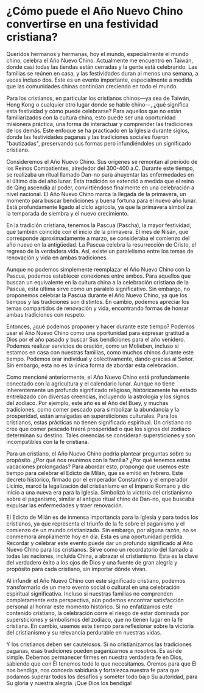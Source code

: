 # ¿Cómo puede el Año Nuevo Chino convertirse en una festividad cristiana?  

Queridos hermanos y hermanas, hoy el mundo, especialmente el mundo chino, celebra el Año Nuevo Chino. Actualmente me encuentro en Taiwán, donde casi todas las tiendas están cerradas y la gente está celebrando. Las familias se reúnen en casa, y las festividades duran al menos una semana, a veces incluso dos. Este es un evento importante, especialmente a medida que las comunidades chinas continúan creciendo en todo el mundo.  

Para los cristianos, en particular los cristianos chinos—ya sea de Taiwán, Hong Kong o cualquier otro lugar donde se hable chino—, ¿qué significa esta festividad y cómo puede celebrarse? Para aquellos que no están familiarizados con la cultura china, esto puede ser una oportunidad misionera práctica, una forma de interactuar y comprender las tradiciones de los demás. Este enfoque se ha practicado en la Iglesia durante siglos, donde las festividades paganas y las tradiciones sociales fueron "bautizadas", preservando sus formas pero infundiéndoles un significado cristiano.  

Consideremos el Año Nuevo Chino. Sus orígenes se remontan al período de los Reinos Combatientes, alrededor del 300-400 a.C. Durante este tiempo, se realizaba un ritual llamado Dan-no para ahuyentar las enfermedades en el último día del año lunar. Esta tradición se extendió a medida que el reino de Qing ascendía al poder, convirtiéndose finalmente en una celebración a nivel nacional. El Año Nuevo Chino marca la llegada de la primavera, un momento para buscar bendiciones y buena fortuna para el nuevo año lunar. Está profundamente ligado al ciclo agrícola, ya que la primavera simboliza la temporada de siembra y el nuevo crecimiento.  

En la tradición cristiana, tenemos la Pascua (Pascha), la mayor festividad, que también coincide con el inicio de la primavera. El mes de Nisán, que corresponde aproximadamente a marzo, se consideraba el comienzo del año nuevo en la antigüedad. La Pascua celebra la resurrección de Cristo, el regreso de la verdadera vida. Así, existe un paralelismo entre los temas de renovación y vida en ambas tradiciones.  

Aunque no podemos simplemente reemplazar el Año Nuevo Chino con la Pascua, podemos establecer conexiones entre ambos. Para aquellos que buscan un equivalente en la cultura china a la celebración cristiana de la Pascua, esta última sirve como un paralelo significativo. Sin embargo, no proponemos celebrar la Pascua durante el Año Nuevo Chino, ya que los tiempos y las tradiciones son distintos. En cambio, podemos apreciar los temas compartidos de renovación y vida, encontrando formas de honrar ambas tradiciones con respeto.  

Entonces, ¿qué podemos proponer y hacer durante este tiempo? Podemos usar el Año Nuevo Chino como una oportunidad para expresar gratitud a Dios por el año pasado y buscar Sus bendiciones para el año venidero. Podemos realizar servicios de oración, como un Molieben, incluso si estamos en casa con nuestras familias, como muchos chinos durante este tiempo. Podemos orar individual y colectivamente, dando gracias al Señor. Sin embargo, esta no es la única forma de abordar esta celebración.  

Como mencioné anteriormente, el Año Nuevo Chino está profundamente conectado con la agricultura y el calendario lunar. Aunque no tiene inherentemente un profundo significado religioso, históricamente ha estado entrelazado con diversas creencias, incluyendo la astrología y los signos del zodiaco. Por ejemplo, este año es el Año del Buey, y muchas tradiciones, como comer pescado para simbolizar la abundancia y la prosperidad, están arraigadas en supersticiones culturales. Para los cristianos, estas prácticas no tienen significado espiritual. Un cristiano no cree que comer pescado traerá prosperidad o que los signos del zodiaco determinan su destino. Tales creencias se consideran supersticiones y son incompatibles con la fe cristiana.  

Para un cristiano, el Año Nuevo Chino podría plantear preguntas sobre su propósito. ¿Por qué nos reunimos con la familia? ¿Por qué tenemos estas vacaciones prolongadas? Para abordar esto, propongo que usemos este tiempo para celebrar el Edicto de Milán, que se emitió en febrero. Este decreto histórico, firmado por el emperador Constantino y el emperador Licinio, marcó la legalización del cristianismo en el Imperio Romano y dio inicio a una nueva era para la Iglesia. Simbolizó la victoria del cristianismo sobre el paganismo, similar al antiguo ritual chino de Dan-no, que buscaba expulsar las enfermedades y traer renovación.  

El Edicto de Milán es de inmensa importancia para la Iglesia y para todos los cristianos, ya que representa el triunfo de la fe sobre el paganismo y el comienzo de un mundo cristianizado. Sin embargo, por alguna razón, no se conmemora ampliamente hoy en día. Esta es una oportunidad perdida. Recordar y celebrar este evento puede dar un profundo significado al Año Nuevo Chino para los cristianos. Sirve como un recordatorio del llamado a todas las naciones, incluida China, a abrazar el cristianismo. Esta es la clave del verdadero éxito a los ojos de Dios y una fuente de gran alegría y propósito para cada cristiano, sin importar dónde vivan.  

Al infundir el Año Nuevo Chino con este significado cristiano, podemos transformarlo de un mero evento social o cultural en una celebración espiritual significativa. Incluso si nuestras familias no comprenden completamente esta perspectiva, aún podemos encontrar satisfacción personal al honrar este momento histórico. Si no enfatizamos este contenido cristiano, la celebración corre el riesgo de estar dominada por supersticiones y simbolismos del zodiaco, que no tienen lugar en la fe cristiana. En cambio, usemos este tiempo para reflexionar sobre la victoria del cristianismo y su relevancia perdurable en nuestras vidas.  

Y los cristianos deben ser cautelosos. Si no cristianizamos las tradiciones paganas, esas tradiciones pueden paganizarnos a nosotros. Es así de simple. Debemos permanecer firmes en nuestra verdadera fe en Dios, sabiendo que con Él tenemos todo lo que necesitamos. Oremos para que Él nos bendiga, nos conceda sabiduría y fortalezca nuestra fe para que podamos superar todos los desafíos y someter todo bajo Su autoridad, para Su gloria y nuestra alegría. ¡Que Dios los bendiga!

